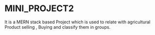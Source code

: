 # MINI_PROJECT2

It is a MERN stack based Project which is used to relate with agricultural Product selling , Buying and classify them in groups.

